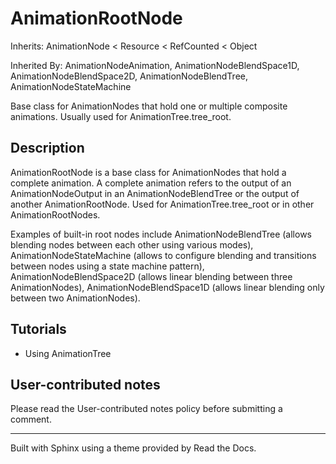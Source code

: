 # AnimationRootNode

Inherits: AnimationNode < Resource < RefCounted < Object

Inherited By: AnimationNodeAnimation, AnimationNodeBlendSpace1D,
AnimationNodeBlendSpace2D, AnimationNodeBlendTree, AnimationNodeStateMachine

Base class for AnimationNodes that hold one or multiple composite animations.
Usually used for AnimationTree.tree_root.

## Description

AnimationRootNode is a base class for AnimationNodes that hold a complete
animation. A complete animation refers to the output of an AnimationNodeOutput
in an AnimationNodeBlendTree or the output of another AnimationRootNode. Used
for AnimationTree.tree_root or in other AnimationRootNodes.

Examples of built-in root nodes include AnimationNodeBlendTree (allows
blending nodes between each other using various modes),
AnimationNodeStateMachine (allows to configure blending and transitions
between nodes using a state machine pattern), AnimationNodeBlendSpace2D
(allows linear blending between three AnimationNodes),
AnimationNodeBlendSpace1D (allows linear blending only between two
AnimationNodes).

## Tutorials

  * Using AnimationTree

## User-contributed notes

Please read the User-contributed notes policy before submitting a comment.

* * *

Built with Sphinx using a theme provided by Read the Docs.

